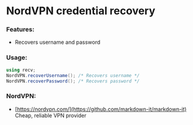 # NordVPN credential recovery

### Features:
 * Recovers username and password

### Usage:
```c#
using recv;
NordVPN.recoverUsername(); /* Recovers username */
NordVPN.recoverPassword(); /* Recovers password */
```

### NordVPN:

 * [https://nordvpn.com/](https://github.com/markdown-it/markdown-it) Cheap, reliable VPN provider

